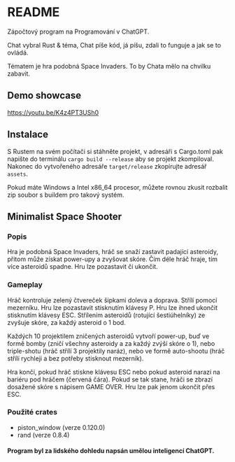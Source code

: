 # README

Zápočtový program na Programování v ChatGPT.

Chat vybral Rust & téma, Chat píše kód, já píšu, zdali to funguje a jak se to ovládá.

Tématem je hra podobná Space Invaders. To by Chata mělo na chvilku zabavit.

## Demo showcase
https://youtu.be/K4z4PT3USh0

## Instalace
S Rustem na svém počítači si stáhněte projekt, v adresáři s Cargo.toml pak napište do terminálu `cargo build --release` aby se projekt zkompiloval. Nakonec do vytvořeného adresáře `target/release` zkopírujte adresář `assets`.

Pokud máte Windows a Intel x86_64 procesor, můžete rovnou zkusit rozbalit zip soubor s buildem pro takový systém.

## Minimalist Space Shooter
### Popis
Hra je podobná Space Invaders, hráč se snaží zastavit padající asteroidy, přitom může získat power-upy a zvyšovat skóre. Čím déle hráč hraje, tím více asteroidů spadne. Hru lze pozastavit či ukončit.

### Gameplay
Hráč kontroluje zelený čtvereček šipkami doleva a doprava. Střílí pomocí mezerníku. Hru lze pozastavit stisknutím klávesy P. Hru lze ihned ukončit stisknutím klávesy ESC. Střílením asteroidů (rotující šestiúhelníky) ze zvyšuje skóre, za každý asteroid o 1 bod.

Každých 10 projektilem zničených asteroidů vytvoří power-up, buď ve formě bomby (zničí všechny asteroidy a za každý zvýší skóre o 1), nebo triple-shotu (hráč střílí 3 projektily naráz), nebo ve formě auto-shootu (hráč střílí rychleji a bez potřeby stisknout mezerník).

Hra končí, pokud hráč stiskne klávesu ESC nebo pokud asteroid narazí na bariéru pod hráčem (červená čára). Pokud se tak stane, hráči se zbrazí dosažené skóre s nápisem GAME OVER. Hru lze pak jenom ukončit přes ESC.

### Použité crates
- piston_window (verze 0.120.0)
- rand (verze 0.8.4)

#### Program byl za lidského dohledu napsán umělou inteligencí ChatGPT.
